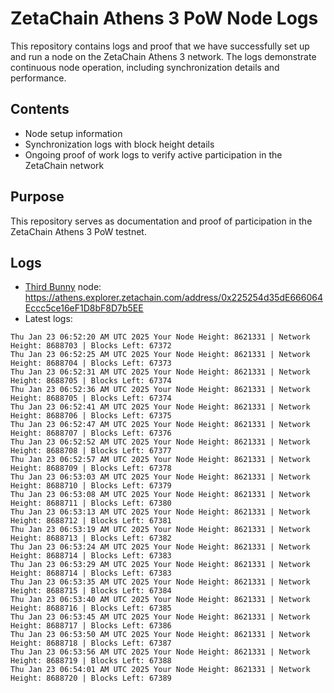 # ZetaChain Athens 3 PoW Node Logs
This repository contains logs and proof that we have successfully set up and run a node on the ZetaChain Athens 3 network. The logs demonstrate continuous node operation, including synchronization details and performance.

## Contents
- Node setup information
- Synchronization logs with block height details
- Ongoing proof of work logs to verify active participation in the ZetaChain network

## Purpose
This repository serves as documentation and proof of participation in the ZetaChain Athens 3 PoW testnet.

## Logs

- [Third Bunny](https://thirdbunny.xyz/) node: https://athens.explorer.zetachain.com/address/0x225254d35dE666064Eccc5ce16eF1D8bF8D7b5EE
- Latest logs:
```
Thu Jan 23 06:52:20 AM UTC 2025 Your Node Height: 8621331 | Network Height: 8688703 | Blocks Left: 67372
Thu Jan 23 06:52:25 AM UTC 2025 Your Node Height: 8621331 | Network Height: 8688704 | Blocks Left: 67373
Thu Jan 23 06:52:31 AM UTC 2025 Your Node Height: 8621331 | Network Height: 8688705 | Blocks Left: 67374
Thu Jan 23 06:52:36 AM UTC 2025 Your Node Height: 8621331 | Network Height: 8688705 | Blocks Left: 67374
Thu Jan 23 06:52:41 AM UTC 2025 Your Node Height: 8621331 | Network Height: 8688706 | Blocks Left: 67375
Thu Jan 23 06:52:47 AM UTC 2025 Your Node Height: 8621331 | Network Height: 8688707 | Blocks Left: 67376
Thu Jan 23 06:52:52 AM UTC 2025 Your Node Height: 8621331 | Network Height: 8688708 | Blocks Left: 67377
Thu Jan 23 06:52:57 AM UTC 2025 Your Node Height: 8621331 | Network Height: 8688709 | Blocks Left: 67378
Thu Jan 23 06:53:03 AM UTC 2025 Your Node Height: 8621331 | Network Height: 8688710 | Blocks Left: 67379
Thu Jan 23 06:53:08 AM UTC 2025 Your Node Height: 8621331 | Network Height: 8688711 | Blocks Left: 67380
Thu Jan 23 06:53:13 AM UTC 2025 Your Node Height: 8621331 | Network Height: 8688712 | Blocks Left: 67381
Thu Jan 23 06:53:19 AM UTC 2025 Your Node Height: 8621331 | Network Height: 8688713 | Blocks Left: 67382
Thu Jan 23 06:53:24 AM UTC 2025 Your Node Height: 8621331 | Network Height: 8688714 | Blocks Left: 67383
Thu Jan 23 06:53:29 AM UTC 2025 Your Node Height: 8621331 | Network Height: 8688714 | Blocks Left: 67383
Thu Jan 23 06:53:35 AM UTC 2025 Your Node Height: 8621331 | Network Height: 8688715 | Blocks Left: 67384
Thu Jan 23 06:53:40 AM UTC 2025 Your Node Height: 8621331 | Network Height: 8688716 | Blocks Left: 67385
Thu Jan 23 06:53:45 AM UTC 2025 Your Node Height: 8621331 | Network Height: 8688717 | Blocks Left: 67386
Thu Jan 23 06:53:50 AM UTC 2025 Your Node Height: 8621331 | Network Height: 8688718 | Blocks Left: 67387
Thu Jan 23 06:53:56 AM UTC 2025 Your Node Height: 8621331 | Network Height: 8688719 | Blocks Left: 67388
Thu Jan 23 06:54:01 AM UTC 2025 Your Node Height: 8621331 | Network Height: 8688720 | Blocks Left: 67389
```
